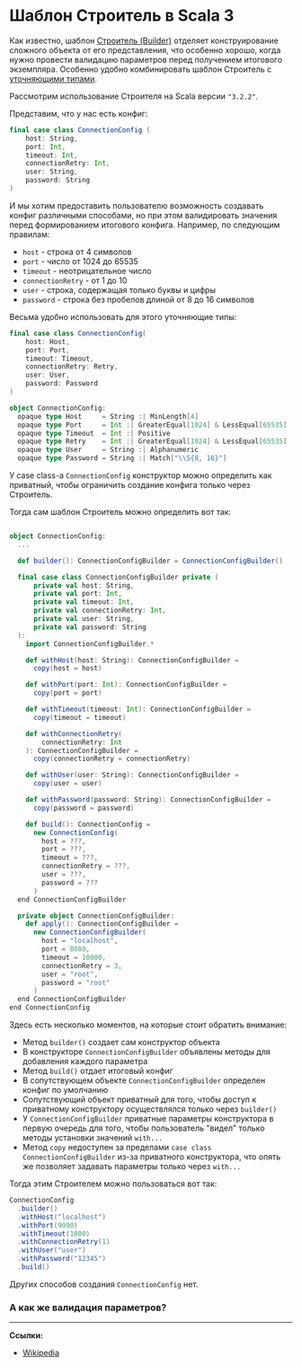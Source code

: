 # Шаблон Строитель в Scala 3

Как известно, шаблон [Строитель (Builder)][Wiki] отделяет конструирование сложного объекта от его представления,
что особенно хорошо, когда нужно провести валидацию параметров перед получением итогового экземпляра.
Особенно удобно комбинировать шаблон Строитель с [уточняющими типами][habr].

Рассмотрим использование Строителя на Scala версии `"3.2.2"`.

Представим, что у нас есть конфиг:

```scala
final case class ConnectionConfig (
    host: String,
    port: Int,
    timeout: Int,
    connectionRetry: Int,
    user: String,
    password: String
)
```

И мы хотим предоставить пользователю возможность создавать конфиг различными способами, но 
при этом валидировать значения перед формированием итогового конфига.
Например, по следующим правилам:

- `host` - строка от 4 символов
- `port` - число от 1024 до 65535
- `timeout` - неотрицательное число
- `connectionRetry` - от 1 до 10
- `user` - строка, содержащая только буквы и цифры
- `password` - строка без пробелов длиной от 8 до 16 символов

Весьма удобно использовать для этого уточняющие типы:

```scala
final case class ConnectionConfig(
    host: Host,
    port: Port,
    timeout: Timeout,
    connectionRetry: Retry,
    user: User,
    password: Password
)

object ConnectionConfig:
  opaque type Host     = String :| MinLength[4]
  opaque type Port     = Int :| GreaterEqual[1024] & LessEqual[65535]
  opaque type Timeout  = Int :| Positive
  opaque type Retry    = Int :| GreaterEqual[1024] & LessEqual[65535]
  opaque type User     = String :| Alphanumeric
  opaque type Password = String :| Match["\\S{8, 16}"]
```

У case class-а `ConnectionConfig` конструктор можно определить как приватный, 
чтобы ограничить создание конфига только через Строитель. 

Тогда сам шаблон Строитель можно определить вот так:

```scala

object ConnectionConfig:
  ...

  def builder(): ConnectionConfigBuilder = ConnectionConfigBuilder()

  final case class ConnectionConfigBuilder private (
      private val host: String,
      private val port: Int,
      private val timeout: Int,
      private val connectionRetry: Int,
      private val user: String,
      private val password: String
  ):
    import ConnectionConfigBuilder.*

    def withHost(host: String): ConnectionConfigBuilder =
      copy(host = host)

    def withPort(port: Int): ConnectionConfigBuilder =
      copy(port = port)

    def withTimeout(timeout: Int): ConnectionConfigBuilder =
      copy(timeout = timeout)

    def withConnectionRetry(
        connectionRetry: Int
    ): ConnectionConfigBuilder =
      copy(connectionRetry = connectionRetry)

    def withUser(user: String): ConnectionConfigBuilder =
      copy(user = user)

    def withPassword(password: String): ConnectionConfigBuilder =
      copy(password = password)

    def build(): ConnectionConfig =
      new ConnectionConfig(
        host = ???,
        port = ???,
        timeout = ???,
        connectionRetry = ???,
        user = ???,
        password = ???
      )
  end ConnectionConfigBuilder

  private object ConnectionConfigBuilder:
    def apply(): ConnectionConfigBuilder =
      new ConnectionConfigBuilder(
        host = "localhost",
        port = 8080,
        timeout = 10000,
        connectionRetry = 3,
        user = "root",
        password = "root"
      )
  end ConnectionConfigBuilder
end ConnectionConfig
```

Здесь есть несколько моментов, на которые стоит обратить внимание:

- Метод `builder()` создает сам конструктор объекта
- В конструкторе `ConnectionConfigBuilder` объявлены методы для добавления каждого параметра
- Метод `build()` отдает итоговый конфиг
- В сопутствующем объекте `ConnectionConfigBuilder` определен конфиг по умолчанию
- Сопутствующий объект приватный для того, чтобы доступ к приватному конструктору осуществлялся только через `builder()`
- У `ConnectionConfigBuilder` приватные параметры конструктора в первую очередь для того, 
  чтобы пользователь "видел" только методы установки значений `with...`
- Метод `copy` недоступен за пределами `case class ConnectionConfigBuilder` из-за приватного конструктора,
  что опять же позволяет задавать параметры только через `with...`

Тогда этим Строителем можно пользоваться вот так:

```scala
ConnectionConfig
  .builder()
  .withHost("localhost")
  .withPort(9090)
  .withTimeout(1000)
  .withConnectionRetry(1)
  .withUser("user")
  .withPassword("12345")
  .build()
```

Других способов создания `ConnectionConfig` нет.

### А как же валидация параметров?



---

**Ссылки:**

- [Wikipedia][Wiki]

[Wiki]: https://ru.wikipedia.org/wiki/%D0%A1%D1%82%D1%80%D0%BE%D0%B8%D1%82%D0%B5%D0%BB%D1%8C_(%D1%88%D0%B0%D0%B1%D0%BB%D0%BE%D0%BD_%D0%BF%D1%80%D0%BE%D0%B5%D0%BA%D1%82%D0%B8%D1%80%D0%BE%D0%B2%D0%B0%D0%BD%D0%B8%D1%8F)
[habr]: https://habr.com/ru/company/kryptonite/blog/719488/
